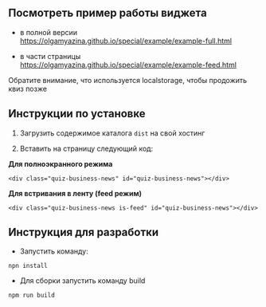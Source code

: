 ## Посмотреть пример работы виджета
- в полной версии
https://olgamyazina.github.io/special/example/example-full.html

- в части страницы
https://olgamyazina.github.io/special/example/example-feed.html

Обратите внимание, что используется localstorage, чтобы продожить квиз позже

## Инструкции по установке

1. Загрузить содержимое каталога `dist` на свой хостинг

2. Вставить на страницу следующий код:

**Для полноэкранного режима**
```
<div class="quiz-business-news" id="quiz-business-news"></div>
```

**Для встривания в ленту (feed режим)**
```
<div class="quiz-business-news is-feed" id="quiz-business-news"></div>
```


## Инструкция для разработки

- Запустить команду:
```
npn install
```
- Для сборки запустить команду build
```
npm run build
```

